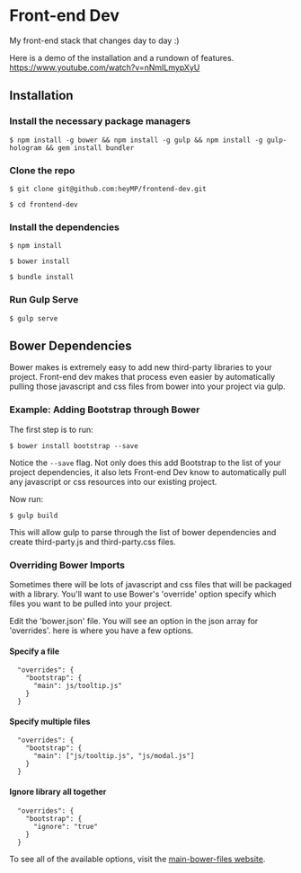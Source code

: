 # Front-end Dev
My front-end stack that changes day to day :)

Here is a demo of the installation and a rundown of features. https://www.youtube.com/watch?v=nNmILmypXyU

## Installation

### Install the necessary package managers

``$ npm install -g bower && npm install -g gulp && npm install -g gulp-hologram && gem install bundler``

### Clone the repo

``$ git clone git@github.com:heyMP/frontend-dev.git``

``$ cd frontend-dev``

### Install the dependencies

``$ npm install``

``$ bower install``

``$ bundle install``

### Run Gulp Serve
``$ gulp serve``

## Bower Dependencies

Bower makes is extremely easy to add new third-party libraries to your project.  Front-end dev makes that process even easier by automatically pulling those javascript and css files from bower into your project via gulp.

### Example: Adding Bootstrap through Bower

The first step is to run:

```$ bower install bootstrap --save```

Notice the ``--save`` flag.  Not only does this add Bootstrap to the list of your
project dependencies, it also lets Front-end Dev know to automatically pull any
javascript or css resources into our existing project.

Now run:

```$ gulp build```

This will allow gulp to parse through the list of bower dependencies and create
third-party.js and third-party.css files.

### Overriding Bower Imports

Sometimes there will be lots of javascript and css files that will be packaged
with a library.  You'll want to use Bower's 'override' option specify which files
you want to be pulled into your project.

Edit the 'bower.json' file. You will see an option in the json array for 'overrides'.
here is where you have a few options.

#### Specify a file

```
  "overrides": {
    "bootstrap": {
      "main": js/tooltip.js"
    }
  }
```

#### Specify multiple files

```
  "overrides": {
    "bootstrap": {
      "main": ["js/tooltip.js", "js/modal.js"]
    }
  }
```

#### Ignore library all together

```
  "overrides": {
    "bootstrap": {
      "ignore": "true"
    }
  }
```

To see all of the available options, visit the [main-bower-files website](https://github.com/ck86/main-bower-files#overrides-options).
